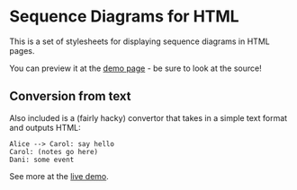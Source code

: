 # Sequence Diagrams for HTML

This is a set of stylesheets for displaying sequence diagrams in HTML pages.

You can preview it at the [demo page](http://geraintluff.github.io/sequence-diagram-html/example-css.html) - be sure to look at the source!

## Conversion from text

Also included is a (fairly hacky) convertor that takes in a simple text format and outputs HTML:

```
Alice --> Carol: say hello
Carol: (notes go here)
Dani: some event
```

See more at the [live demo](http://geraintluff.github.io/sequence-diagram-html/).